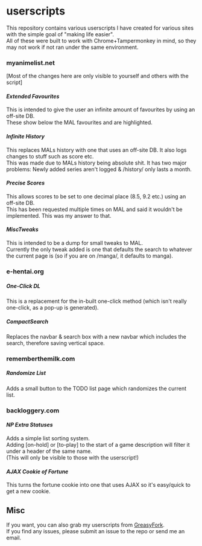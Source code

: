 # **userscripts**
This repository contains various userscripts I have created for various sites with the simple goal of "making life easier".  
All of these were built to work with Chrome+Tampermonkey in mind, so they may not work if not ran under the same environment.


### **myanimelist.net**
[Most of the changes here are only visible to yourself and others with the script]
####  *Extended Favourites*
This is intended to give the user an infinite amount of favourites by using an off-site DB.  
These show below the MAL favourites and are highlighted.
#### *Infinite History*
This replaces MALs history with one that uses an off-site DB. It also logs changes to stuff such as score etc.  
This was made due to MALs history being absolute shit. It has two major problems: Newly added series aren't logged & /history/ only lasts a month.
#### *Precise Scores*
This allows scores to be set to one decimal place (8.5, 9.2 etc.) using an off-site DB.   
This has been requested multiple times on MAL and said it wouldn't be implemented. This was my answer to that.
#### *MiscTweaks*
This is intended to be a dump for small tweaks to MAL.   
Currently the only tweak added is one that defaults the search to whatever the current page is (so if you are on /manga/, it defaults to manga).

### **e-hentai.org**
##### *One-Click DL*
This is a replacement for the in-built one-click method (which isn't really one-click, as a pop-up is generated). 
##### *CompactSearch*
Replaces the navbar & search box with a new navbar which includes the search, therefore saving vertical space.

### **rememberthemilk.com**
##### *Randomize List*
Adds a small button to the TODO list page which randomizes the current list.


### **backloggery.com**
#### *NP Extra Statuses*
Adds a simple list sorting system.  
Adding [on-hold] or [to-play] to the start of a game description will filter it under a header of the same name.  
(This will only be visible to those with the userscript!)
#### *AJAX Cookie of Fortune*
This turns the fortune cookie into one that uses AJAX so it's easy/quick to get a new cookie.


## Misc
If you want, you can also grab my userscripts from [GreasyFork](https://greasyfork.org/users/2392-daku).  
If you find any issues, please submit an issue to the repo or send me an email.
